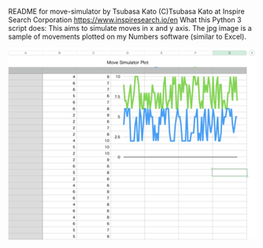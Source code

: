 README for move-simulator by Tsubasa Kato
(C)Tsubasa Kato at Inspire Search Corporation
https://www.inspiresearch.io/en
What this Python 3 script does:
  This aims to simulate moves in x and y axis.
  The jpg image is a sample of movements plotted on my Numbers software (similar to Excel).

![Screenshot](move-simulator-plot.jpg)
